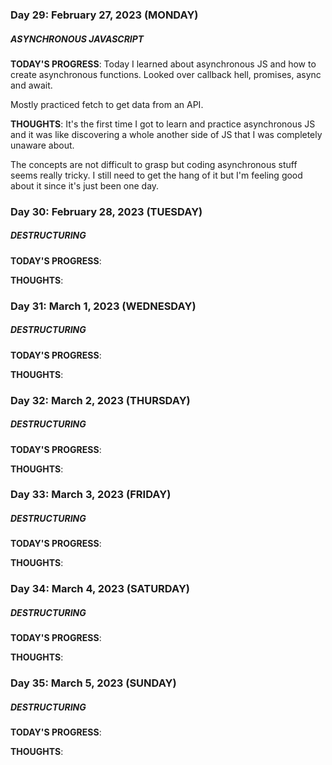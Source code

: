 ### Day 29: February 27, 2023 (MONDAY)

##### ASYNCHRONOUS JAVASCRIPT

**TODAY'S PROGRESS**: Today I learned about asynchronous JS and how to create asynchronous functions. Looked over callback hell, promises, async and await.

Mostly practiced fetch to get data from an API.

**THOUGHTS**: It's the first time I got to learn and practice asynchronous JS and it was like discovering a whole another side of JS that I was completely unaware about.

The concepts are not difficult to grasp but coding asynchronous stuff seems really tricky. I still need to get the hang of it but I'm feeling good about it since it's just been one day.

### Day 30: February 28, 2023 (TUESDAY)

##### DESTRUCTURING

**TODAY'S PROGRESS**:

**THOUGHTS**:

### Day 31: March 1, 2023 (WEDNESDAY)

##### DESTRUCTURING

**TODAY'S PROGRESS**:

**THOUGHTS**:

### Day 32: March 2, 2023 (THURSDAY)

##### DESTRUCTURING

**TODAY'S PROGRESS**:

**THOUGHTS**:

### Day 33: March 3, 2023 (FRIDAY)

##### DESTRUCTURING

**TODAY'S PROGRESS**:

**THOUGHTS**:

### Day 34: March 4, 2023 (SATURDAY)

##### DESTRUCTURING

**TODAY'S PROGRESS**:

**THOUGHTS**:

### Day 35: March 5, 2023 (SUNDAY)

##### DESTRUCTURING

**TODAY'S PROGRESS**:

**THOUGHTS**:
